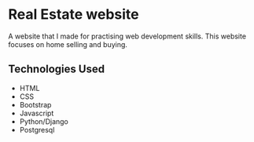 # Real Estate website
A website that I made for practising web development skills. This website focuses on home selling and buying.

## Technologies Used
* HTML
* CSS
* Bootstrap
* Javascript
* Python/Django
* Postgresql

